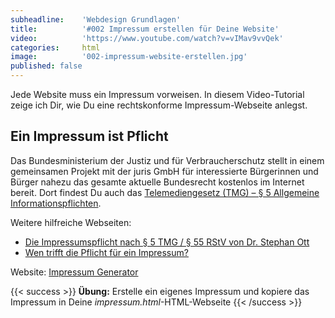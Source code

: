 ```yaml
---
subheadline:    'Webdesign Grundlagen'
title:          '#002 Impressum erstellen für Deine Website'
video:          'https://www.youtube.com/watch?v=vIMav9vvQek'
categories:     html
image:          '002-impressum-website-erstellen.jpg'
published: false
---
```

Jede Website muss ein Impressum vorweisen. In diesem Video-Tutorial zeige ich Dir, wie Du eine rechtskonforme Impressum-Webseite anlegst.
<!-- readmore -->


## Ein Impressum ist Pflicht

Das Bundesministerium der Justiz und für Verbraucherschutz stellt in einem gemeinsamen Projekt mit der juris GmbH für interessierte Bürgerinnen und Bürger nahezu das gesamte aktuelle Bundesrecht kostenlos im Internet bereit. Dort findest Du auch das [Telemediengesetz (TMG) – § 5 Allgemeine Informationspflichten][1].

Weitere hilfreiche Webseiten:

* [Die Impressumspflicht nach § 5 TMG / § 55 RStV von Dr. Stephan Ott][2]
* [Wen trifft die Pflicht für ein Impressum?][3]



Website: [Impressum Generator][4]


{{< success >}}
**Übung:** Erstelle ein eigenes Impressum und kopiere das Impressum in Deine *impressum.html*-HTML-Webseite
{{< /success >}}

 [1]: http://www.gesetze-im-internet.de/tmg/__5.html
 [2]: http://www.linksandlaw.info/Impressumspflicht-Notwendige-Angaben.html
 [3]: http://www.impressum-recht.de/impressum-pflicht-homepage-html.html
 [4]: http://www.impressum-generator.de/
